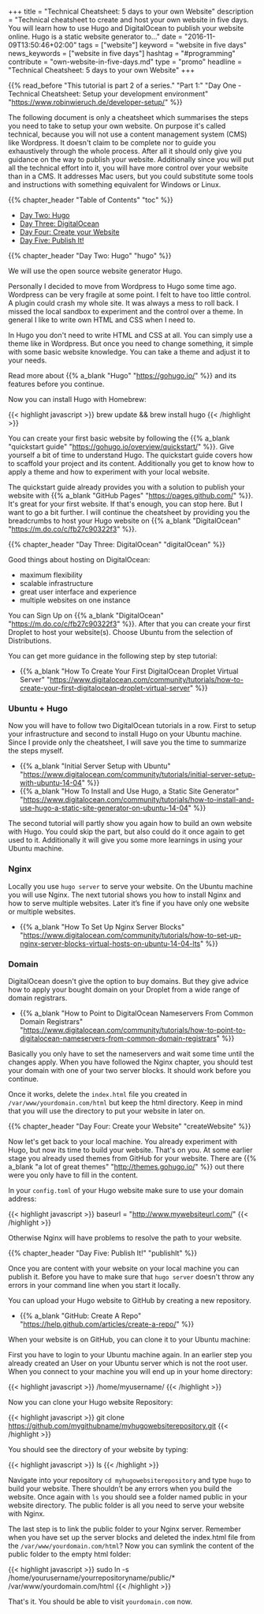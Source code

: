 +++
title = "Technical Cheatsheet: 5 days to your own Website"
description = "Technical cheatsheet to create and host your own website in five days. You will learn how to use Hugo and DigitalOcean to publish your website online. Hugo is a static website generator to..."
date = "2016-11-09T13:50:46+02:00"
tags = ["website"]
keyword = "website in five days"
news_keywords = ["website in five days"]
hashtag = "#programming"
contribute = "own-website-in-five-days.md"
type = "promo"
headline = "Technical Cheatsheet: 5 days to your own Website"
+++

{{% read_before "This tutorial is part 2 of a series." "Part 1:" "Day One - Technical Cheatsheet: Setup your development environment" "https://www.robinwieruch.de/developer-setup/" %}}

The following document is only a cheatsheet which summarises the steps you need to take to setup your own website. On purpose it's called technical, because you will not use a content management system (CMS) like Wordpress. It doesn't claim to be complete nor to guide you exhaustively through the whole process. After all it should only give you guidance on the way to publish your website. Additionally since you will put all the technical effort into it, you will have more control over your website than in a CMS. It addresses Mac users, but you could substitute some tools and instructions with something equivalent for Windows or Linux.

{{% chapter_header "Table of Contents" "toc" %}}

* [Day Two: Hugo](#hugo)
* [Day Three: DigitalOcean](#digitalOcean)
* [Day Four: Create your Website](#createWebsite)
* [Day Five: Publish It!](#publishIt)

{{% chapter_header "Day Two: Hugo" "hugo" %}}

We will use the open source website generator Hugo.

Personally I decided to move from Wordpress to Hugo some time ago. Wordpress can be very fragile at some point. I felt to have too little control. A plugin could crash my whole site. It was always a mess to roll back. I missed the local sandbox to experiment and the control over a theme. In general I like to write own HTML and CSS when I need to.

In Hugo you don't need to write HTML and CSS at all. You can simply use a theme like in Wordpress. But once you need to change something, it simple with some basic website knowledge. You can take a theme and adjust it to your needs.

Read more about {{% a_blank "Hugo" "https://gohugo.io/" %}} and its features before you continue.

Now you can install Hugo with Homebrew:

{{< highlight javascript >}}
brew update && brew install hugo
{{< /highlight >}}

You can create your first basic website by following the {{% a_blank "quickstart guide" "https://gohugo.io/overview/quickstart/" %}}. Give yourself a bit of time to understand Hugo. The quickstart guide covers how to scaffold your project and its content. Additionally you get to know how to apply a theme and how to experiment with your local website.

The quickstart guide already provides you with a solution to publish your website with {{% a_blank "GitHub Pages" "https://pages.github.com/" %}}. It's great for your first website. If that's enough, you can stop here. But I want to go a bit further. I will continue the cheatsheet by providing you the breadcrumbs to host your Hugo website on {{% a_blank "DigitalOcean" "https://m.do.co/c/fb27c90322f3" %}}.

{{% chapter_header "Day Three: DigitalOcean" "digitalOcean" %}}

Good things about hosting on DigitalOcean:

* maximum flexibility
* scalable infrastructure
* great user interface and experience
* multiple websites on one instance

You can Sign Up on {{% a_blank "DigitalOcean" "https://m.do.co/c/fb27c90322f3" %}}. After that you can create your first Droplet to host your website(s). Choose Ubuntu from the selection of Distributions.

You can get more guidance in the following step by step tutorial:

* {{% a_blank "How To Create Your First DigitalOcean Droplet Virtual Server" "https://www.digitalocean.com/community/tutorials/how-to-create-your-first-digitalocean-droplet-virtual-server" %}}

### Ubuntu + Hugo

Now you will have to follow two DigitalOcean tutorials in a row. First to setup your infrastructure and second to install Hugo on your Ubuntu machine. Since I provide only the cheatsheet, I will save you the time to summarize the steps myself.

* {{% a_blank "Initial Server Setup with Ubuntu" "https://www.digitalocean.com/community/tutorials/initial-server-setup-with-ubuntu-14-04" %}}
* {{% a_blank "How To Install and Use Hugo, a Static Site Generator" "https://www.digitalocean.com/community/tutorials/how-to-install-and-use-hugo-a-static-site-generator-on-ubuntu-14-04" %}}

The second tutorial will partly show you again how to build an own website with Hugo. You could skip the part, but also could do it once again to get used to it. Additionally it will give you some more learnings in using your Ubuntu machine.

### Nginx

Locally you use `hugo server` to serve your website. On the Ubuntu machine you will use Nginx. The next tutorial shows you how to install Nginx and how to serve multiple websites. Later it’s fine if you have only one website or multiple websites.

* {{% a_blank "How To Set Up Nginx Server Blocks" "https://www.digitalocean.com/community/tutorials/how-to-set-up-nginx-server-blocks-virtual-hosts-on-ubuntu-14-04-lts" %}}

### Domain

DigitalOcean doesn't give the option to buy domains. But they give advice how to apply your bought domain on your Droplet from a wide range of domain registrars.

* {{% a_blank "How to Point to DigitalOcean Nameservers From Common Domain Registrars" "https://www.digitalocean.com/community/tutorials/how-to-point-to-digitalocean-nameservers-from-common-domain-registrars" %}}

Basically you only have to set the nameservers and wait some time until the changes apply. When you have followed the Nginx chapter, you should test your domain with one of your two server blocks. It should work before you continue.

Once it works, delete the `index.html` file you created in `/var/www/yourdomain.com/html` but keep the html directory. Keep in mind that you will use the directory to put your website in later on.

{{% chapter_header "Day Four: Create your Website" "createWebsite" %}}

Now let's get back to your local machine. You already experiment with Hugo, but now its time to build your website. That's on you. At some earlier stage you already used themes from GitHub for your website. There are {{% a_blank "a lot of great themes" "http://themes.gohugo.io/" %}} out there were you only have to fill in the content.

In your `config.toml` of your Hugo website make sure to use your domain address:

{{< highlight javascript >}}
baseurl = "http://www.mywebsiteurl.com/"
{{< /highlight >}}

Otherwise Nginx will have problems to resolve the path to your website.

{{% chapter_header "Day Five: Publish It!" "publishIt" %}}

Once you are content with your website on your local machine you can publish it. Before you have to make sure that `hugo server` doesn't throw any errors in your command line when you start it locally.

You can upload your Hugo website to GitHub by creating a new repository.

* {{% a_blank "GitHub: Create A Repo" "https://help.github.com/articles/create-a-repo/" %}}

When your website is on GitHub, you can clone it to your Ubuntu machine:

First you have to login to your Ubuntu machine again. In an earlier step you already created an User on your Ubuntu server which is not the root user. When you connect to your machine you will end up in your home directory:

{{< highlight javascript >}}
/home/myusername/
{{< /highlight >}}

Now you can clone your Hugo website Repository:

{{< highlight javascript >}}
git clone https://github.com/mygithubname/myhugowebsiterepository.git
{{< /highlight >}}

You should see the directory of your website by typing:

{{< highlight javascript >}}
ls
{{< /highlight >}}

Navigate into your repository `cd myhugowebsiterepository` and type `hugo` to build your website. There shouldn’t be any errors when you build the website. Once again with `ls` you should see a folder named public in your website directory. The public folder is all you need to serve your website with Nginx.

The last step is to link the public folder to your Nginx server. Remember when you have set up the server blocks and deleted the index.html file from the `/var/www/yourdomain.com/html`? Now you can symlink the content of the public folder to the empty html folder:

{{< highlight javascript >}}
sudo ln -s /home/yourusername/yourrepositoryname/public/* /var/www/yourdomain.com/html
{{< /highlight >}}

That's it. You should be able to visit `yourdomain.com` now.
